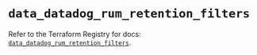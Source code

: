 # `data_datadog_rum_retention_filters`

Refer to the Terraform Registry for docs: [`data_datadog_rum_retention_filters`](https://registry.terraform.io/providers/datadog/datadog/3.76.0/docs/data-sources/rum_retention_filters).
